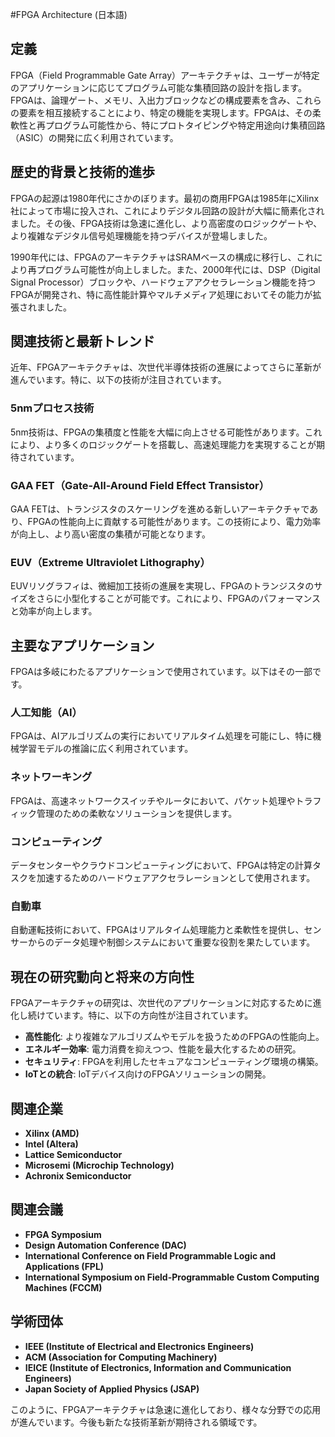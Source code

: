 #FPGA Architecture (日本語)

## 定義
FPGA（Field Programmable Gate Array）アーキテクチャは、ユーザーが特定のアプリケーションに応じてプログラム可能な集積回路の設計を指します。FPGAは、論理ゲート、メモリ、入出力ブロックなどの構成要素を含み、これらの要素を相互接続することにより、特定の機能を実現します。FPGAは、その柔軟性と再プログラム可能性から、特にプロトタイピングや特定用途向け集積回路（ASIC）の開発に広く利用されています。

## 歴史的背景と技術的進歩
FPGAの起源は1980年代にさかのぼります。最初の商用FPGAは1985年にXilinx社によって市場に投入され、これによりデジタル回路の設計が大幅に簡素化されました。その後、FPGA技術は急速に進化し、より高密度のロジックゲートや、より複雑なデジタル信号処理機能を持つデバイスが登場しました。

1990年代には、FPGAのアーキテクチャはSRAMベースの構成に移行し、これにより再プログラム可能性が向上しました。また、2000年代には、DSP（Digital Signal Processor）ブロックや、ハードウェアアクセラレーション機能を持つFPGAが開発され、特に高性能計算やマルチメディア処理においてその能力が拡張されました。

## 関連技術と最新トレンド
近年、FPGAアーキテクチャは、次世代半導体技術の進展によってさらに革新が進んでいます。特に、以下の技術が注目されています。

### 5nmプロセス技術
5nm技術は、FPGAの集積度と性能を大幅に向上させる可能性があります。これにより、より多くのロジックゲートを搭載し、高速処理能力を実現することが期待されています。

### GAA FET（Gate-All-Around Field Effect Transistor）
GAA FETは、トランジスタのスケーリングを進める新しいアーキテクチャであり、FPGAの性能向上に貢献する可能性があります。この技術により、電力効率が向上し、より高い密度の集積が可能となります。

### EUV（Extreme Ultraviolet Lithography）
EUVリソグラフィは、微細加工技術の進展を実現し、FPGAのトランジスタのサイズをさらに小型化することが可能です。これにより、FPGAのパフォーマンスと効率が向上します。

## 主要なアプリケーション
FPGAは多岐にわたるアプリケーションで使用されています。以下はその一部です。

### 人工知能（AI）
FPGAは、AIアルゴリズムの実行においてリアルタイム処理を可能にし、特に機械学習モデルの推論に広く利用されています。

### ネットワーキング
FPGAは、高速ネットワークスイッチやルータにおいて、パケット処理やトラフィック管理のための柔軟なソリューションを提供します。

### コンピューティング
データセンターやクラウドコンピューティングにおいて、FPGAは特定の計算タスクを加速するためのハードウェアアクセラレーションとして使用されます。

### 自動車
自動運転技術において、FPGAはリアルタイム処理能力と柔軟性を提供し、センサーからのデータ処理や制御システムにおいて重要な役割を果たしています。

## 現在の研究動向と将来の方向性
FPGAアーキテクチャの研究は、次世代のアプリケーションに対応するために進化し続けています。特に、以下の方向性が注目されています。

- **高性能化**: より複雑なアルゴリズムやモデルを扱うためのFPGAの性能向上。
- **エネルギー効率**: 電力消費を抑えつつ、性能を最大化するための研究。
- **セキュリティ**: FPGAを利用したセキュアなコンピューティング環境の構築。
- **IoTとの統合**: IoTデバイス向けのFPGAソリューションの開発。

## 関連企業
- **Xilinx (AMD)**
- **Intel (Altera)**
- **Lattice Semiconductor**
- **Microsemi (Microchip Technology)**
- **Achronix Semiconductor**

## 関連会議
- **FPGA Symposium**
- **Design Automation Conference (DAC)**
- **International Conference on Field Programmable Logic and Applications (FPL)**
- **International Symposium on Field-Programmable Custom Computing Machines (FCCM)**

## 学術団体
- **IEEE (Institute of Electrical and Electronics Engineers)**
- **ACM (Association for Computing Machinery)**
- **IEICE (Institute of Electronics, Information and Communication Engineers)**
- **Japan Society of Applied Physics (JSAP)**

このように、FPGAアーキテクチャは急速に進化しており、様々な分野での応用が進んでいます。今後も新たな技術革新が期待される領域です。